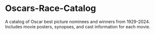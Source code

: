 # Oscars-Race-Catalog
A catalog of Oscar best picture nominees and winners from 1929-2024. Includes movie posters, synopses, and cast information for each movie.
